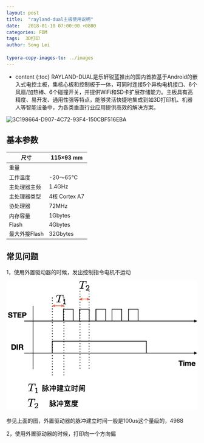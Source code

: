 ```yaml
---
layout: post
title:  "rayland-dual主板使用说明"
date:   2018-01-10 07:00:00 +0800
categories: FDM 
tags:  3D打印 
author: Song Lei

typora-copy-images-to: ../images
---
```


* content
{:toc}
RAYLAND-DUAL是乐轩锐蓝推出的国内首款基于Android的嵌入式电控主板，集核心板和控制板于一体，可同时连接5个异构电机接口、6个风扇/加热棒、6个碰撞开关，并提供WiFi和SD卡扩展存储能力。主板具有高精度、易开发、通用性强等特点，能够灵活快捷地集成到如3D打印机、机器人等智能设备中，为各类垂直行业应用提供高效的解决方案。







![3C198664-D907-4C72-93F4-150CBF516EBA]({{site.baseurl}}/images/3C198664-D907-4C72-93F4-150CBF516EBA.png)



## 基本参数

| 尺寸        | 115×93 mm    |
| --------- | ------------ |
| 重量        |              |
| 工作温度      | -20～65℃      |
| 主处理器主频    | 1.4GHz       |
| 主处理器类型    | 4核 Cortex A7 |
| 协处理器      | 72MHz        |
| 内存容量      | 1Gbytes      |
| Flash     | 4Gbytes      |
| 最大外接Flash | 32Gbytes     |

## 常见问题

1，使用外置驱动器的时候，发出控制指令电机不运动

![EA63895F-790E-4B66-8B4E-6236C3CBD661](../images/EA63895F-790E-4B66-8B4E-6236C3CBD661.png)

参见上面的图，外置驱动器的脉冲建立时间一般是100us这个量级的，4988

2，使用外置驱动器的时候，打印向一个方向偏


